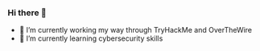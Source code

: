 ### Hi there 👋

- 🔭 I’m currently working my way through TryHackMe and OverTheWire
- 🌱 I’m currently learning cybersecurity skills  

